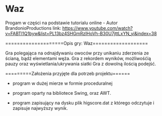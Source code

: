 # Waz
Progam w części na podstawie tutorialu online - Autor BrandonioProductions
link: https://www.youtube.com/watch?v=FABTl1Q1byw&list=PL13bz4SHGmRzIHoVh-B30U7jttLxYN_yi&index=38


====================Opis gry: Waz===================

Gra polegająca na odnajdywaniu owoców przy unikaniu zderzenia ze ścianą, bądź elementami węża.
Gra z rekordem wyników, możliwośćią pauzy oraz wyświetlania/ukrywania siatki
Gra z dowolną ilością podejść.

=========Założenia przyjęte dla potrzeb projektu======

- program w dużej mierze w formie proceduralnej

- program oparty na bibliotece Swing, oraz AWT.

- program zapisujący na dysku plik higscore.dat z którego odczytuje i zapisuje najwyższy wynik.
